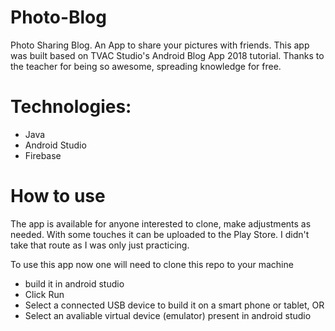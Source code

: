 # Photo-Blog
Photo Sharing Blog. An App to share your pictures with friends.
This app was built based on TVAC Studio's Android Blog App 2018 tutorial.
Thanks to the teacher for being so awesome, spreading knowledge for free.
# Technologies:
- Java
- Android Studio
- Firebase
# How to use
The app is available for anyone interested to clone, make adjustments as needed.
With some touches it can be uploaded to the Play Store. I didn't take that route
as I was only just practicing.

To use this app now one will need to clone this repo to your machine
- build it in android studio
- Click Run
- Select a connected USB device to build it on a smart phone or tablet, OR
- Select an avaliable virtual device (emulator) present in android studio
